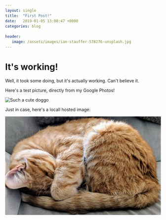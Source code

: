 ```yaml
---
layout: single
title:  "First Post!"
date:   2019-01-05 13:08:47 +0000
categories: blog

header:
   image: /assets/images/ian-stauffer-578276-unsplash.jpg
---
```


# It's working!

Well, it took some doing, but it's actually working. Can't believe it.

Here's a test picture, directly from my Google Photos!

![Such a cute doggo](https://photos.app.goo.gl/M4v1o1e1Q4HLNYrj7)

Just in case, here's a locall hosted image:

![Declan!](assets/images/declan.jpg)
